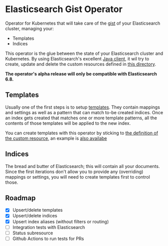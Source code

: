 # Elasticsearch Gist Operator

Operator for Kubernetes that will take care of the [gist](https://www.dictionary.com/browse/gist) of your Elasticsearch cluster, managing your:
* Templates
* Indices

This operator is the glue between the state of your Elasticsearch cluster and Kubernetes.
By using Elasticsearch's excellent [Java client](https://www.elastic.co/guide/en/elasticsearch/client/java-rest/current/index.html), it wil try to create, update and delete the custom resources defined in [this directory](crd/).

**The operator's alpha release will only be compatible with Elasticsearch 6.8.**

## Templates

Usually one of the first steps is to setup [templates](https://www.elastic.co/guide/en/elasticsearch/reference/6.8/indices-templates.html#indices-templates).
They contain mappings and settings as well as a pattern that can match to-be created indices.
Once an index gets created that matches one or more template patterns, all the contents of those templates will be applied to the new index.

You can create templates with this operator by sticking to [the definition of the custom resource](crd/crd-template.yaml), an example is [also availabe](crd/template.yaml)

## Indices

The bread and butter of Elasticsearch; this will contain all your documents.
Since the first iterations don't allow you to provide any (overriding) mappings or settings, you will need to create templates first to control those.

## Roadmap

- [x] Upsert/delete templates
- [x] Upsert/delete indices
- [x] Upsert index aliases (without filters or routing)
- [ ] Integration tests with Elasticsearch
- [ ] Status subresource
- [ ] Github Actions to run tests for PRs
